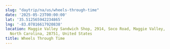 ```yaml
---
slug: "daytrip/na/us/wheels-through-time"
date: '2025-05-23T00:00:00'
lat: '35.512565942234865'
lng: '-83.07816617920838'
location: Maggie Valley Sandwich Shop, 2914, Soco Road, Maggie Valley, Haywood County,
  North Carolina, 28751, United States
title: Wheels Through Time
---
```



